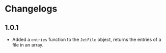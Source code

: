 # Changelogs

## 1.0.1
- Added a `entries` function to the `JetFile` object, returns the entries of a file in an array.